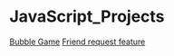 # JavaScript_Projects
<a href="https://bubble-gamejs.netlify.app/">Bubble Game</a>
<a href="https://friendrequestfeature.netlify.app/">Friend request feature</a>
